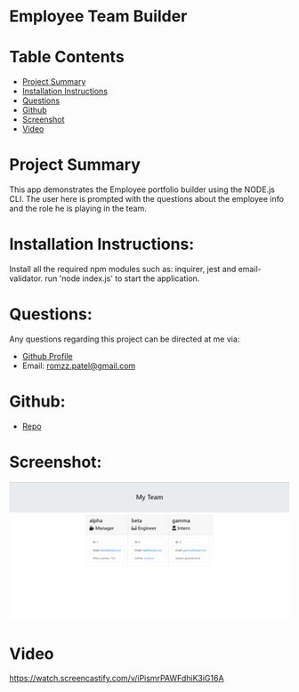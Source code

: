 # Employee Team Builder

# Table Contents

- [Project Summary](#Summary)
- [Installation Instructions](#Instructions)
- [Questions](#Questions)
- [Github](#Repo)
- [Screenshot](#Deployed)
- [Video](#VideoDemo)

# Project Summary

This app demonstrates the Employee portfolio builder using the NODE.js CLI. The user here is prompted with the questions about the employee info and the role he is playing in the team.

# Installation Instructions:

Install all the required npm modules such as: inquirer, jest and email-validator. run 'node index.js' to start the application.

# Questions:

Any questions regarding this project can be directed at me via:

- [Github Profile](https://github.com/romzzp)
- Email: romzz.patel@gmail.com

# Github:

- [Repo](https://github.com/romzzp/EmployeeTeamBuilder)

# Screenshot:

![alt text](./images/ss.png "Screenshot of the HTML render.")

# Video

https://watch.screencastify.com/v/iPismrPAWFdhiK3iG16A
